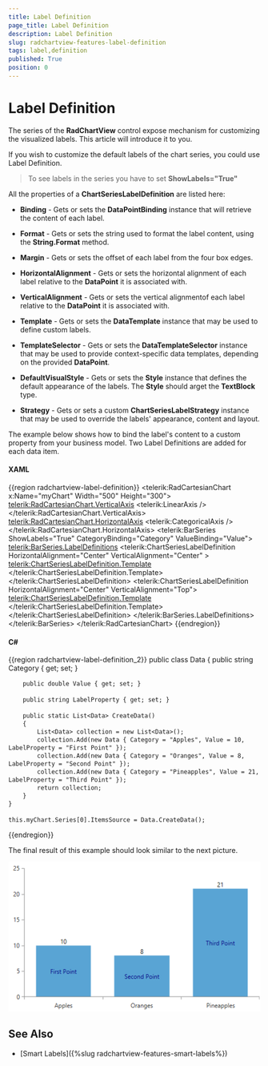 ```yaml
---
title: Label Definition
page_title: Label Definition
description: Label Definition
slug: radchartview-features-label-definition
tags: label,definition
published: True
position: 0
---
```


# Label Definition

The series of the __RadChartView__ control expose mechanism for customizing the visualized labels. This article will introduce it to you.

If you wish to customize the default labels of the chart series, you could use Label Definition.

>To see labels in the series you have to set __ShowLabels="True"__

All the properties of a __ChartSeriesLabelDefinition__ are listed here:

* __Binding__ - Gets or sets the __DataPointBinding__ instance that will retrieve the content of each label.
            

* __Format__ - Gets or sets the string used to format the label content, using the __String.Format__ method.
            

* __Margin__ - Gets or sets the offset of each label from the four box edges.
            

* __HorizontalAlignment__ - Gets or sets the horizontal alignment of each label relative to the __DataPoint__ it is associated with.
            

* __VerticalAlignment__ - Gets or sets the vertical alignmentof each label relative to the __DataPoint__ it is associated with.
            

* __Template__ - Gets or sets the __DataTemplate__ instance that may be used to define custom labels.
            

* __TemplateSelector__ - Gets or sets the __DataTemplateSelector__ instance that may be used to provide context-specific data templates, depending on the provided __DataPoint__.
            

* __DefaultVisualStyle__ - Gets or sets the __Style__ instance that defines the default appearance of the labels. The __Style__ should arget the __TextBlock__ type.
            

* __Strategy__ - Gets or sets a custom __ChartSeriesLabelStrategy__ instance that may be used to override the labels' appearance, content and layout.
            

The example below shows how to bind the label's content to a custom property from your business model. Two Label Definitions are added for each data item.

#### __XAML__
{{region radchartview-label-definition}}
	<telerik:RadCartesianChart x:Name="myChart"
							   Width="500"
							   Height="300">
		<telerik:RadCartesianChart.VerticalAxis>
			<telerik:LinearAxis />
		</telerik:RadCartesianChart.VerticalAxis>
		<telerik:RadCartesianChart.HorizontalAxis>
			<telerik:CategoricalAxis />
		</telerik:RadCartesianChart.HorizontalAxis>
		<telerik:BarSeries ShowLabels="True" CategoryBinding="Category" ValueBinding="Value">
			<telerik:BarSeries.LabelDefinitions>
				<telerik:ChartSeriesLabelDefinition HorizontalAlignment="Center" VerticalAlignment="Center" >
					<telerik:ChartSeriesLabelDefinition.Template>
						<DataTemplate>
							<TextBlock Foreground="DarkBlue" Text="{Binding DataItem.LabelProperty}" />
						</DataTemplate>
					</telerik:ChartSeriesLabelDefinition.Template>
				</telerik:ChartSeriesLabelDefinition>
				<telerik:ChartSeriesLabelDefinition HorizontalAlignment="Center" VerticalAlignment="Top">
					<telerik:ChartSeriesLabelDefinition.Template>
						<DataTemplate>
							<TextBlock Foreground="Black" Text="{Binding DataItem.Value}" />
						</DataTemplate>
					</telerik:ChartSeriesLabelDefinition.Template>
				</telerik:ChartSeriesLabelDefinition>
			</telerik:BarSeries.LabelDefinitions>
		</telerik:BarSeries>
	</telerik:RadCartesianChart>
{{endregion}}

#### __C#__
{{region radchartview-label-definition_2}}
    public class Data
    {
        public string Category { get; set; }

        public double Value { get; set; }

        public string LabelProperty { get; set; }

        public static List<Data> CreateData()
        {
            List<Data> collection = new List<Data>();
            collection.Add(new Data { Category = "Apples", Value = 10, LabelProperty = "First Point" });
            collection.Add(new Data { Category = "Oranges", Value = 8, LabelProperty = "Second Point" });
            collection.Add(new Data { Category = "Pineapples", Value = 21, LabelProperty = "Third Point" });
            return collection;
        }
    }

	this.myChart.Series[0].ItemsSource = Data.CreateData();

{{endregion}}

The final result of this example should look similar to the next picture.

![radchartview-features-labeldefinitions](images/radchartview-features-labeldefinitions.png)

## See Also

 * [Smart Labels]({%slug radchartview-features-smart-labels%})
